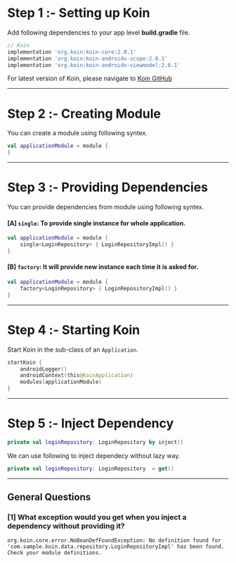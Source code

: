 # Step 1 :- Setting up Koin

Add following dependencies to your app level **build.gradle** file.

```groovy
// Koin
implementation 'org.koin:koin-core:2.0.1'
implementation 'org.koin:koin-androidx-scope:2.0.1'
implementation 'org.koin:koin-androidx-viewmodel:2.0.1'
```

For latest version of Koin, please navigate to [Koin GitHub](https://github.com/InsertKoinIO/koin)

---
# Step 2 :- Creating Module

You can create a module using following syntex.

```kotlin
val applicationModule = module {
}
```

---
# Step 3 :- Providing Dependencies

You can provide dependencies from module using following syntex.

#### **[A] `single`**: To provide single instance for whole application.
```kotlin
val applicationModule = module {
    single<LoginRepository> { LoginRepositoryImpl() }
}
```

#### **[B] `factory`**: It will provide new instance each time it is asked for.
```kotlin
val applicationModule = module {
    factory<LoginRepository> { LoginRepositoryImpl() }
}
```

---
# Step 4 :- Starting Koin

Start Koin in the sub-class of an `Application`.

```kotlin
startKoin {
    androidLogger()
    androidContext(this@KoinApplication)
    modules(applicationModule)
}
```

---
# Step 5 :- Inject Dependency

```kotlin
private val loginRepository: LoginRepository by inject()
```
We can use following to inject dependecy without lazy way.

```kotlin
private val loginRepository: LoginRepository  = get()
```

---
## General Questions

### [1] What exception would you get when you inject a dependency without providing it?
`org.koin.core.error.NoBeanDefFoundException: No definition found for 'com.sample.koin.data.repository.LoginRepositoryImpl' has been found. Check your module definitions.`
